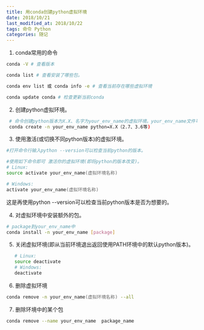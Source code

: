 ```yaml
---
title: 用conda创建python虚拟环境
date: 2018/10/21
last_modified_at: 2018/10/22
tags: 命令 Python
categories: 随记
---
```


1.  conda常用的命令

```zsh
conda -V # 查看版本

conda list # 查看安装了哪些包。

conda env list 或 conda info -e # 查看当前存在哪些虚拟环境

conda update conda # 检查更新当前conda
```

2.  创建python虚拟环境。

```zsh
 # 命令创建python版本为X.X、名字为your_env_name的虚拟环境。your_env_name文件可以在Anaconda安装目录envs文件下找到。
 conda create -n your_env_name python=X.X（2.7、3.6等)
```

3.  使用激活(或切换不同python版本)的虚拟环境。

```zsh
#打开命令行输入python --version可以检查当前python的版本。

#使用如下命令即可 激活你的虚拟环境(即将python的版本改变)。
# Linux:  
source activate your_env_name(虚拟环境名称)

# Windows: 
activate your_env_name(虚拟环境名称)
```

   这是再使用python --version可以检查当前python版本是否为想要的。

4.  对虚拟环境中安装额外的包。

```bash
# package到your_env_name中
conda install -n your_env_name [package]
```

5.  关闭虚拟环境(即从当前环境退出返回使用PATH环境中的默认python版本)。

```zsh
   # Linux: 
   source deactivate
   # Windows: 
   deactivate
```

6.  删除虚拟环境

```zsh
conda remove -n your_env_name(虚拟环境名称) --all
```

7.  删除环境中的某个包

```zsh
conda remove --name your_env_name  package_name
```

